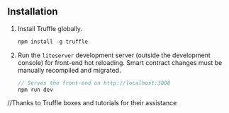 
## Installation

1. Install Truffle globally.
    ```javascript
    npm install -g truffle
    ```

2. Run the `liteserver` development server (outside the development console) for front-end hot reloading. Smart contract changes must be manually recompiled and migrated.
    ```javascript
    // Serves the front-end on http://localhost:3000
    npm run dev

//Thanks to Truffle boxes and tutorials for their assistance
